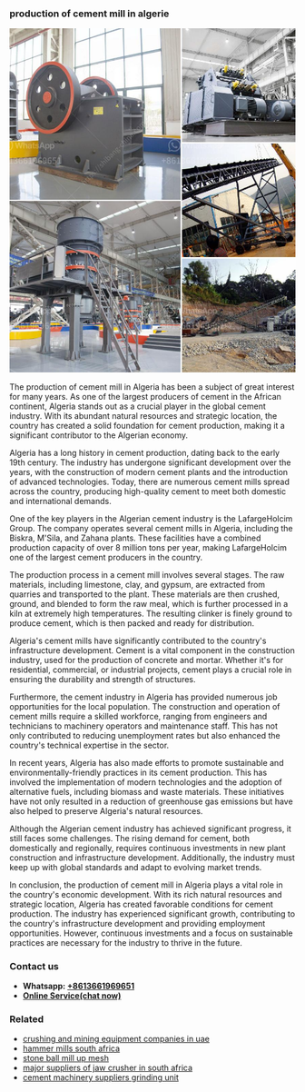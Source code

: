 <h3>production of cement mill in algerie</h3><img src='1708408464.jpg' alt=''><p>The production of cement mill in Algeria has been a subject of great interest for many years. As one of the largest producers of cement in the African continent, Algeria stands out as a crucial player in the global cement industry. With its abundant natural resources and strategic location, the country has created a solid foundation for cement production, making it a significant contributor to the Algerian economy.</p><p>Algeria has a long history in cement production, dating back to the early 19th century. The industry has undergone significant development over the years, with the construction of modern cement plants and the introduction of advanced technologies. Today, there are numerous cement mills spread across the country, producing high-quality cement to meet both domestic and international demands.</p><p>One of the key players in the Algerian cement industry is the LafargeHolcim Group. The company operates several cement mills in Algeria, including the Biskra, M'Sila, and Zahana plants. These facilities have a combined production capacity of over 8 million tons per year, making LafargeHolcim one of the largest cement producers in the country.</p><p>The production process in a cement mill involves several stages. The raw materials, including limestone, clay, and gypsum, are extracted from quarries and transported to the plant. These materials are then crushed, ground, and blended to form the raw meal, which is further processed in a kiln at extremely high temperatures. The resulting clinker is finely ground to produce cement, which is then packed and ready for distribution.</p><p>Algeria's cement mills have significantly contributed to the country's infrastructure development. Cement is a vital component in the construction industry, used for the production of concrete and mortar. Whether it's for residential, commercial, or industrial projects, cement plays a crucial role in ensuring the durability and strength of structures.</p><p>Furthermore, the cement industry in Algeria has provided numerous job opportunities for the local population. The construction and operation of cement mills require a skilled workforce, ranging from engineers and technicians to machinery operators and maintenance staff. This has not only contributed to reducing unemployment rates but also enhanced the country's technical expertise in the sector.</p><p>In recent years, Algeria has also made efforts to promote sustainable and environmentally-friendly practices in its cement production. This has involved the implementation of modern technologies and the adoption of alternative fuels, including biomass and waste materials. These initiatives have not only resulted in a reduction of greenhouse gas emissions but have also helped to preserve Algeria's natural resources.</p><p>Although the Algerian cement industry has achieved significant progress, it still faces some challenges. The rising demand for cement, both domestically and regionally, requires continuous investments in new plant construction and infrastructure development. Additionally, the industry must keep up with global standards and adapt to evolving market trends.</p><p>In conclusion, the production of cement mill in Algeria plays a vital role in the country's economic development. With its rich natural resources and strategic location, Algeria has created favorable conditions for cement production. The industry has experienced significant growth, contributing to the country's infrastructure development and providing employment opportunities. However, continuous investments and a focus on sustainable practices are necessary for the industry to thrive in the future.</p><h3>Contact us</h3><ul><li><strong>Whatsapp:&nbsp;<a href="https://wa.me/8613661969651">+8613661969651</a></strong></li><li><a href="https://swt.shibang-china.com/?git&amp;zhl&amp;production of cement mill in algerie"><strong>Online Service(chat now)</strong></a></li></ul><h3>Related</h3><ul><li><a href='crushing and mining equipment companies in uae.md'>crushing and mining equipment companies in uae</a></li><li><a href='hammer mills south africa.md'>hammer mills south africa</a></li><li><a href='stone ball mill up mesh.md'>stone ball mill up mesh</a></li><li><a href='major suppliers of jaw crusher in south africa.md'>major suppliers of jaw crusher in south africa</a></li><li><a href='cement machinery suppliers grinding unit.md'>cement machinery suppliers grinding unit</a></li></ul>